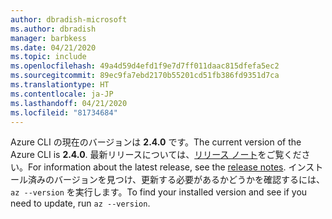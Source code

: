 ```yaml
---
author: dbradish-microsoft
ms.author: dbradish
manager: barbkess
ms.date: 04/21/2020
ms.topic: include
ms.openlocfilehash: 49a4d59d4efd1f9e7d7ff011daac815dfefa5ec2
ms.sourcegitcommit: 89ec9fa7ebd2170b55201cd51fb386fd9351d7ca
ms.translationtype: HT
ms.contentlocale: ja-JP
ms.lasthandoff: 04/21/2020
ms.locfileid: "81734684"
---
```

<span data-ttu-id="bf846-101">Azure CLI の現在のバージョンは __2.4.0__ です。</span><span class="sxs-lookup"><span data-stu-id="bf846-101">The current version of the Azure CLI is __2.4.0__.</span></span> <span data-ttu-id="bf846-102">最新リリースについては、[リリース ノート](../release-notes-azure-cli.md)をご覧ください。</span><span class="sxs-lookup"><span data-stu-id="bf846-102">For information about the latest release, see the [release notes](../release-notes-azure-cli.md).</span></span> <span data-ttu-id="bf846-103">インストール済みのバージョンを見つけ、更新する必要があるかどうかを確認するには、`az --version` を実行します。</span><span class="sxs-lookup"><span data-stu-id="bf846-103">To find your installed version and see if you need to update, run `az --version`.</span></span>
